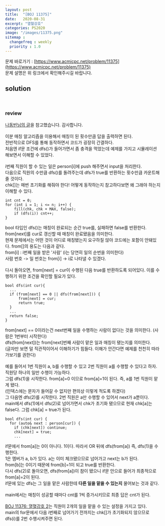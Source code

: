 ```yaml
---
layout: post
title:  "[BOJ 11375]"
date:   2020-08-31
excerpt: "열혈강호"
categories: PS2020
image: "/images/11375.png"
sitemap :
  changefreq : weekly
  priority : 1.0
---
```


문제 바로가기 : [https://www.acmicpc.net/problem/11375](https://www.acmicpc.net/problem/11375)<br>
문제 설명은 위 링크에서 확인해주시길 바랍니다.
<br>
## solution
<script src="https://gist.github.com/yooniversal/1b7e09f07b372801727e2d12429118a5.js"></script>
<br>

### review
[나동빈님의 글](https://blog.naver.com/ndb796/221240613074)을 참고했습니다. 감사합니다.<br>
<br>
이분 매칭 알고리즘을 이용해서 매칭이 된 횟수만큼 답을 출력하면 된다.<br>
전반적으로 DFS를 통해 동작하면서 코드가 굉장히 간결하다.<br>
처음엔 if문 조건에 dfs()가 들어가면서 좀 충격을 먹었는데 예제를 가지고 시뮬레이션 해보면서 이해할 수 있었다.<br>
<br>
i번째 직원이 할 수 있는 일은 person[i]에 push 해주면서 input을 처리한다.<br>
다음으로 직원의 수만큼 dfs()를 돌려주는데 dfs가 true를 반환하는 횟수만큼 카운트해줄 것이다.<br>
chk[]는 매번 초기화를 해줘야 한다! 어떻게 동작하는지 참고하다보면 왜 그래야 하는지 이해할 수 있다.<br>
```
int cnt = 0;
for (int i = 1; i <= n; i++) {
    fill(chk, chk + MAX, false);
    if (dfs(i)) cnt++;
}
```
bool 타입인 dfs()는 매칭이 완료되는 순간 true를, 실패하면 false를 반환한다.<br>
from[next]를 cur로 갱신할 때 매칭이 완료됐음을 의미한다.<br>
현재 문제에서는 어떤 것이 어디로 매칭됐는지 요구하질 않아 코드에는 포함이 안돼있다. from[]의 용도는 다음과 같다.<br>
from[i] : i번째 일을 받은 '사람' (i는 당연히 일의 순번을 의미한다)<br>
사람 번호 -> 일 번호는 from[i] -> i로 나타낼 수 있겠다.<br>
<br>
다시 돌아오면, from[next] = cur이 수행된 다음 true를 반환하도록 되어있다. 이를 수행하기 위한 조건을 확인할 필요가 있다.<br>
```
bool dfs(int cur){
  ...
  if (from[next] == 0 || dfs(from[next])) {
      from[next] = cur;
      return true;
  }
  ...
  return false;
}
```
from[next] == 0이라는건 next번째 일을 수행하는 사람이 없다는 것을 의미한다. (사람은 1번부터 시작한다)<br>
dfs(from[next])는 from[next]번째 사람이 맡은 일과 매칭이 됐는지를 의미한다.<br>
(글자만 보면 덜 직관적이어서 이해하기가 힘들다. 이해가 안간다면 예제를 천천히 따라가보기를 권한다)<br>
<br>
예를 들어서 1번 직원이 a, b를 수행할 수 있고 2번 직원이 a를 수행할 수 있다고 하자. 직원당 하나의 일만 수행이 가능하다.<br>
그럼 dfs(1)을 시작한다. from[a]=0 이므로 from[a]=1이 된다. 즉, a를 1번 직원이 맡게 됐다.<br>
(인덱스에는 문자가 들어갈 수 없지만 편의상 이렇게 적도록 하겠다)<br>
그 다음엔 dfs(2)를 시작한다. 2번 직원은 a만 수행할 수 있어서 next가 a뿐이다.<br>
main에서 dfs(1)에서 dfs(2)로 넘어가면서 chk가 초기화 됐으므로 현재 chk[a]는 false다. 그럼 chk[a] = true가 된다.<br>
```
bool dfs(int cur) {
  for (auto& next : person[cur]) {
    if (chk[next]) continue;
    chk[next] = true;
    ...
```
if문에서 from[a]는 0이 아니다. 1이다. 따라서 OR 뒤에 dfs(from[a]) 즉, dfs(1)을 수행한다.<br>
1은 멤버가 a, b가 있다. a는 이미 체크됐으므로 넘어가고 next는 b가 된다.<br>
from[b]는 0이기 때문에 from[b]=1이 되고 true를 반환한다.<br>
다시 dfs(2)로 돌아오면, dfs(from[a])이 참이 됐으니 if문 안으로 들어가 최종적으로 from[a]=2이 된다.<br>
if문에 있는 dfs는 그 일을 맡은 사람한테 <strong>다른 일을 맡을 수 있는지</strong> 물어보는 것과 같다.<br>
<br>
main에서는 매칭이 성공할 때마다 cnt를 1씩 증가시키므로 최종 답은 cnt가 된다.<br>
<br>
[BOJ 11376: 열혈강호 2](https://www.acmicpc.net/problem/11376)는 직원이 2개의 일을 맡을 수 있는 설정을 가지고 있다.<br>
main의 for문에서 다음 i번째로 넘어가기 전까지는 chk[]가 초기화되지 않으므로 dfs(i)를 2번 수행시켜주면 된다.

<script src="https://utteranc.es/client.js"
        repo="yooniversal/blog-comments"
        issue-term="pathname"
        theme="github-light"
        crossorigin="anonymous"
        async>
</script>
